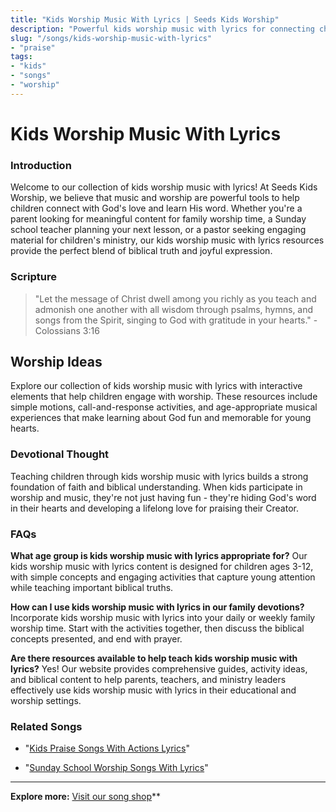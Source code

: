 ```yaml
---
title: "Kids Worship Music With Lyrics | Seeds Kids Worship"
description: "Powerful kids worship music with lyrics for connecting children with God. Worship resources for families and ministry leaders."
slug: "/songs/kids-worship-music-with-lyrics"
- "praise"
tags:
- "kids"
- "songs"
- "worship"
---
```


# Kids Worship Music With Lyrics

### Introduction

Welcome to our collection of kids worship music with lyrics! At Seeds Kids Worship, we believe that music and worship are powerful tools to help children connect with God's love and learn His word. Whether you're a parent looking for meaningful content for family worship time, a Sunday school teacher planning your next lesson, or a pastor seeking engaging material for children's ministry, our kids worship music with lyrics resources provide the perfect blend of biblical truth and joyful expression.

### Scripture

> "Let the message of Christ dwell among you richly as you teach and admonish one another with all wisdom through psalms, hymns, and songs from the Spirit, singing to God with gratitude in your hearts." - Colossians 3:16

## Worship Ideas

Explore our collection of kids worship music with lyrics with interactive elements that help children engage with worship. These resources include simple motions, call-and-response activities, and age-appropriate musical experiences that make learning about God fun and memorable for young hearts.

### Devotional Thought

Teaching children through kids worship music with lyrics builds a strong foundation of faith and biblical understanding. When kids participate in worship and music, they're not just having fun - they're hiding God's word in their hearts and developing a lifelong love for praising their Creator.

### FAQs

**What age group is kids worship music with lyrics appropriate for?**
Our kids worship music with lyrics content is designed for children ages 3-12, with simple concepts and engaging activities that capture young attention while teaching important biblical truths.

**How can I use kids worship music with lyrics in our family devotions?**
Incorporate kids worship music with lyrics into your daily or weekly family worship time. Start with the activities together, then discuss the biblical concepts presented, and end with prayer.

**Are there resources available to help teach kids worship music with lyrics?**
Yes! Our website provides comprehensive guides, activity ideas, and biblical content to help parents, teachers, and ministry leaders effectively use kids worship music with lyrics in their educational and worship settings.

### Related Songs

- "[Kids Praise Songs With Actions Lyrics](/songs/kids-praise-songs-with-actions-lyrics/)"

- "[Sunday School Worship Songs With Lyrics](/songs/sunday-school-worship-songs-with-lyrics/)"

---

**Explore more:** [Visit our song shop](https://seedskidsworship.com/shop)**

<!-- Schema Markup -->
<script type="application/ld+json">
{
  "@context": "https://schema.org",
  "@type": "MusicRecording",
  "name": "Kids Worship Music With Lyrics",
  "byArtist": {
    "@type": "MusicGroup",
    "name": "Seeds Kids Worship"
  },
  "isFamilyFriendly": true,
  "url": "https://seedskidsworship.com/songs/kids-worship-music-with-lyrics/"
}
</script>